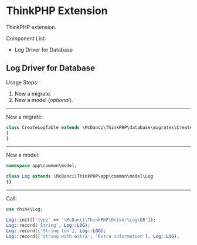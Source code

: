 # ThinkPHP Extension
ThinkPHP extension.

Component List:
- Log Driver for Database

## Log Driver for Database
Usage Steps:
1. New a migrate.
2. New a model (*optional*).

---
New a migrate:
``` php
class CreateLogTable extends \McDanci\ThinkPHP\database\migrates\CreateLogTable
{
}
```

---
New a model:
``` php
namespace app\common\model;

class Log extends \McDanci\ThinkPHP\app\common\model\Log
{}
```

---
Call:
``` php
use think\Log;

Log::init(['type' => '\McDanci\ThinkPHP\Driver\Log\DB']);
Log::record('String', Log::LOG);
Log::record(['String too'], Log::LOG);
Log::record(['String with extra', 'Extra information'], Log::LOG);
```
